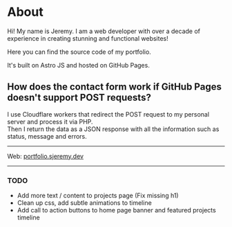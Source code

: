 # About

Hi! My name is Jeremy. I am a web developer with over a decade of experience in creating stunning and functional websites!

Here you can find the source code of my portfolio.

It's built on Astro JS and hosted on GitHub Pages.

## How does the contact form work if GitHub Pages doesn't support POST requests?

I use Cloudflare workers that redirect the POST request to my personal server and process it via PHP.  
Then I return the data as a JSON response with all the information such as status, message and errors.

---

Web: [portfolio.sjeremy.dev](https://portfolio.sjeremy.dev)

---

### TODO

- Add more text / content to projects page (Fix missing h1)
- Clean up css, add subtle animations to timeline
- Add call to action buttons to home page banner and featured projects timeline
